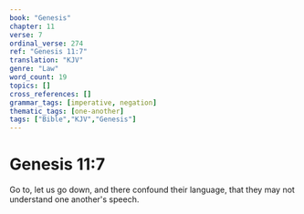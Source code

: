 ```yaml
---
book: "Genesis"
chapter: 11
verse: 7
ordinal_verse: 274
ref: "Genesis 11:7"
translation: "KJV"
genre: "Law"
word_count: 19
topics: []
cross_references: []
grammar_tags: [imperative, negation]
thematic_tags: [one-another]
tags: ["Bible","KJV","Genesis"]
---
```


# Genesis 11:7

Go to, let us go down, and there confound their language, that they may not understand one another's speech.
